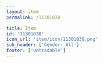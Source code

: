 ```yaml
---
layout: item
permalink: /11301038

title: Item
id: '11301038'
icon_url: 'item/icon/11301038.png'
sub_header: ['Gender: All']
footer: ['Untradable']
---
```

